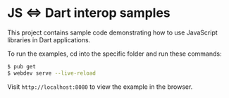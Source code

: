 # JS <=> Dart interop samples

This project contains sample code demonstrating how to use JavaScript libraries in Dart applications.

To run the examples, cd into the specific folder and run these commands:

```bash
$ pub get
$ webdev serve --live-reload
```

Visit `http://localhost:8080` to view the example in the browser.
